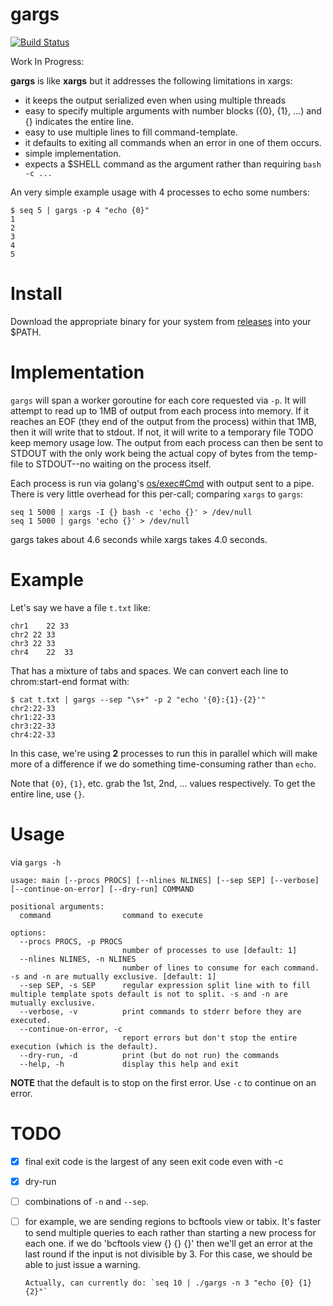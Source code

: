<!--
rm -rf binaries
mkdir -p binaries/
VERSION=0.3.1
for os in darwin linux windows; do
	GOOS=$os GOARCH=$arch go build -o binaries/gargs_${os} main.go
done
-->
gargs
=====

[![Build Status](https://travis-ci.org/brentp/gargs.svg?branch=master)](https://travis-ci.org/brentp/gargs)

Work In Progress:

**gargs** is like **xargs** but it addresses the following limitations in xargs:

+ it keeps the output serialized even when using multiple threads
+ easy to specify multiple arguments with number blocks ({0}, {1}, ...) and {} indicates the entire line.
+ easy to use multiple lines to fill command-template.
+ it defaults to exiting all commands when an error in one of them occurs.
+ simple implementation.
+ expects a $SHELL command as the argument rather than requiring `bash -c ...`


An very simple example usage with 4 processes to echo some numbers:

```
$ seq 5 | gargs -p 4 "echo {0}"
1
2
3
4
5
```



Install
=======

Download the appropriate binary for your system from [releases](https://github.com/brentp/gargs/releases) into your $PATH.


Implementation
==============

`gargs` will span a worker goroutine for each core requested via `-p`. It will attempt
to read up to 1MB of output from each process into memory. If it reaches an EOF (they
end of the output from the process) within that 1MB, then it will write that to stdout.
If not, it will write to a temporary file TODO keep memory usage low. The output from
each process can then be sent to STDOUT with the only work being the actual copy of
bytes from the temp-file to STDOUT--no waiting on the process itself.

Each process is run via golang's [os/exec#Cmd](https://golang.org/pkg/os/exec/#Cmd) with
output sent to a pipe. There is very little overhead for this per-call; comparing `xargs` to `gargs`:

```
seq 1 5000 | xargs -I {} bash -c 'echo {}' > /dev/null
seq 1 5000 | gargs 'echo {}' > /dev/null
```

gargs takes about 4.6 seconds while xargs takes 4.0 seconds.


Example
=======
Let's say we have a file `t.txt` like:
```
chr1	22 33
chr2 22 33
chr3 22	33
chr4	22	33
```
That has a mixture of tabs and spaces. We can convert each line to chrom:start-end format with:

```
$ cat t.txt | gargs --sep "\s+" -p 2 "echo '{0}:{1}-{2}'"
chr2:22-33
chr1:22-33
chr3:22-33
chr4:22-33
```

In this case, we're using **2** processes to run this in parallel which will make more of a difference
if we do something time-consuming rather than `echo`.

Note that `{0}`, `{1}`, etc. grab the 1st, 2nd, ... values respectively. To get the entire line, use `{}`.

Usage
=====

via `gargs -h`

```
usage: main [--procs PROCS] [--nlines NLINES] [--sep SEP] [--verbose] [--continue-on-error] [--dry-run] COMMAND

positional arguments:
  command                command to execute

options:
  --procs PROCS, -p PROCS
                         number of processes to use [default: 1]
  --nlines NLINES, -n NLINES
                         number of lines to consume for each command. -s and -n are mutually exclusive. [default: 1]
  --sep SEP, -s SEP      regular expression split line with to fill multiple template spots default is not to split. -s and -n are mutually exclusive.
  --verbose, -v          print commands to stderr before they are executed.
  --continue-on-error, -c
                         report errors but don't stop the entire execution (which is the default).
  --dry-run, -d          print (but do not run) the commands
  --help, -h             display this help and exit
```

**NOTE** that the default is to stop on the first error. Use `-c` to continue on an error.


TODO
====

+ [X] final exit code is the largest of any seen exit code even with -c
+ [X] dry-run
+ [ ] combinations of `-n` and `--sep`.
+ [ ] for example, we are sending regions to bcftools view or tabix. It's faster to send multiple
      queries to each rather than starting a new process for each one.
      if we do 'bcftools view {} {} {}' then we'll get an error at the last round if the input is
      not divisible by 3. For this case, we should be able to just issue a warning.

	  Actually, can currently do: `seq 10 | ./gargs -n 3 "echo {0} {1} {2}"`

